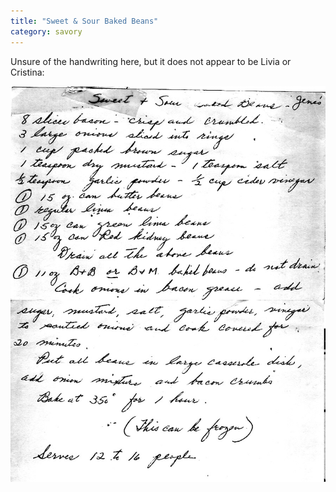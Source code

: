 ```yaml
---
title: "Sweet & Sour Baked Beans"
category: savory
---
```


Unsure of the handwriting here, but it does not appear to be Livia or Cristina:

![](/images/recipe-baked-beans-sweet-sour.jpg)

